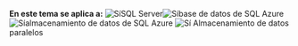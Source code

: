 <Token>**En este tema se aplica a:** ![Sí](media/yes.png)SQL Server![Sí](media/yes.png)base de datos de SQL Azure![Sí](media/yes.png)almacenamiento de datos de SQL Azure ![Sí](media/yes.png) Almacenamiento de datos paralelos</Token>

